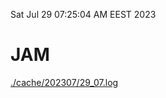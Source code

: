 Sat Jul 29 07:25:04 AM EEST 2023
# JAM
<a href='./cache/202307/29_07.log'>./cache/202307/29_07.log</a>

